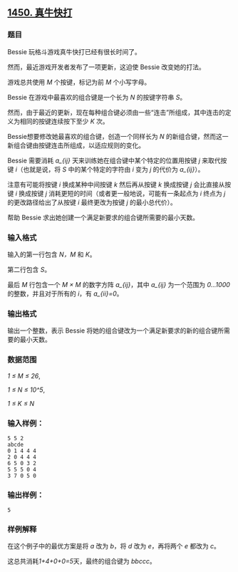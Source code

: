 ## [1450. 真牛快打](https://www.acwing.com/problem/content/1452/)

### 题目

Bessie 玩格斗游戏真牛快打已经有很长时间了。

然而，最近游戏开发者发布了一项更新，这迫使 Bessie 改变她的打法。

游戏总共使用 *M* 个按键，标记为前 *M* 个小写字母。

Bessie 在游戏中最喜欢的组合键是一个长为 *N* 的按键字符串 *S*。

然而，由于最近的更新，现在每种组合键必须由一些“连击”所组成，其中连击的定义为相同的按键连续按下至少 *K* 次。

Bessie想要修改她最喜欢的组合键，创造一个同样长为 *N* 的新组合键，然而这一新组合键由按键连击所组成，以适应规则的变化。

Bessie 需要消耗 *a_{ij}* 天来训练她在组合键中某个特定的位置用按键 *j* 来取代按键 *i*（也就是说，将 *S* 中的某个特定的字符由 *i* 变为 *j* 的代价为 *a_{ij}*）。

注意有可能将按键 *i* 换成某种中间按键 *k* 然后再从按键 *k* 换成按键 *j* 会比直接从按键 *i* 换成按键 *j* 消耗更短的时间（或者更一般地说，可能有一条起点为 *i* 终点为 *j* 的更改路径给出了从按键 *i* 最终更改为按键 *j* 的最小总代价）。

帮助 Bessie 求出她创建一个满足新要求的组合键所需要的最小天数。

### 输入格式

输入的第一行包含 *N，M* 和 *K*。

第二行包含 *S*。

最后 *M* 行包含一个 *M × M* 的数字方阵 *a_{ij}*，其中 *a_{ij}* 为一个范围为 *0…1000* 的整数，并且对于所有的 *i*，有 *a_{ii}=0*。

### 输出格式

输出一个整数，表示 Bessie 将她的组合键改为一个满足新要求的新的组合键所需要的最小天数。

### 数据范围

*1 ≤ M ≤ 26*,

*1 ≤ N ≤ 10^5*,

*1 ≤ K ≤ N*

### 输入样例：

```
5 5 2
abcde
0 1 4 4 4
2 0 4 4 4
6 5 0 3 2
5 5 5 0 4
3 7 0 5 0
```

### 输出样例：

```
5
```

### 样例解释

在这个例子中的最优方案是将 *a* 改为 *b*，将 *d* 改为 *e*，再将两个 *e* 都改为 *c*。

这总共消耗*1+4+0+0=5*天，最终的组合键为 *bbccc*。
